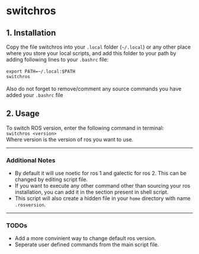 # switchros
## 1. Installation
Copy the file switchros into your `.local` folder (`~/.local`) or any other place where you store your local scripts, and add this folder to your path by adding following lines to your `.bashrc` file: <br><br>
`export PATH=~/.local:$PATH` <br>
`switchros`
<br><br>
Also do not forget to remove/comment any source commands you have added your `.bashrc` file
## 2. Usage 

To switch ROS version, enter the following command in terminal: <br>
`switchros <version>` <br>
Where version is the version of ros you want to use.

---
### Additional Notes
- By default it will use noetic for ros 1 and galectic for ros 2. This can be changed by editing script file.
- If you want to execute any other command other than sourcing your ros installation, you can add it in the section present in shell script.
- This script will also create a hidden file in your `home` directory with name `.rosversion`.
---
### TODOs
- Add a more convinient way to change default ros version.
- Seperate user defined commands from the main script file.
